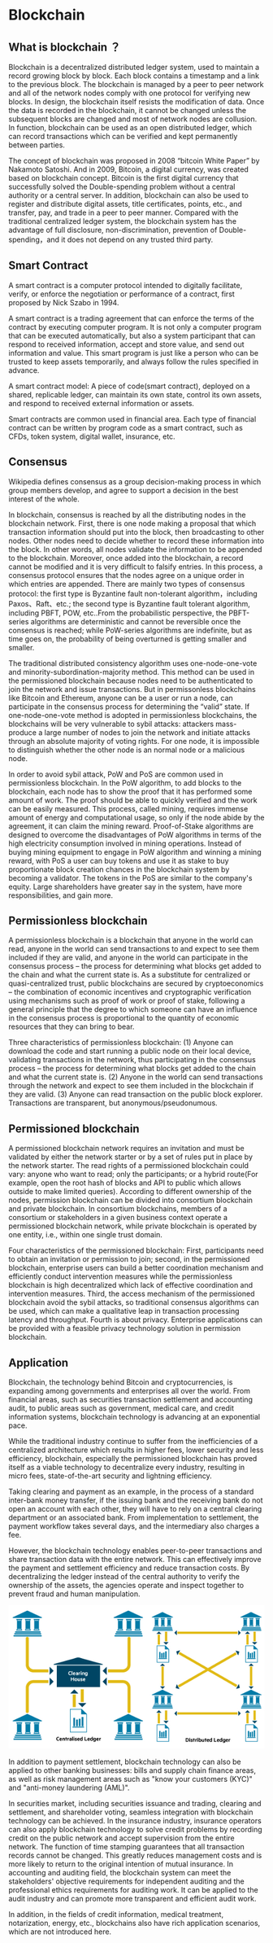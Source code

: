 # Blockchain

## What is blockchain ？

Blockchain is a decentralized distributed ledger system, used to maintain a record growing block by block. Each block contains a timestamp and a link to the previous block. The blockchain is managed by a peer to peer network and all of the network nodes comply with one protocol for verifying new blocks. In design, the blockchain itself resists the modification of data. Once the data is recorded in the blockchain, it cannot be changed unless the subsequent blocks are changed and most of network nodes are collusion. In function, blockchain can be used as an open distributed ledger, which can record transactions which can be verified and kept permanently between parties.

The concept of blockchain was proposed in 2008 “bitcoin White Paper” by Nakamoto Satoshi. And in 2009, Bitcoin, a digital currency, was created based on blockchain concept. Bitcoin is the first digital currency that successfully solved the Double-spending problem without a central authority or a central server. In addition, blockchain can also be used to register and distribute digital assets, title certificates, points, etc., and transfer, pay, and trade in a peer to peer manner. Compared with the traditional centralized ledger system, the blockchain system has the advantage of full disclosure, non-discrimination, prevention of Double-spending，and it does not depend on any trusted third party.

## Smart Contract

A smart contract is a computer protocol intended to digitally facilitate, verify, or enforce the negotiation or performance of a contract, first proposed by Nick Szabo in 1994.

A smart contract is a trading agreement that can enforce the terms of the contract by executing computer program. It is not only a computer program that can be executed automatically, but also a system participant that can respond to received information, accept and store value, and send out information and value. This smart program is just like a person who can be trusted to keep assets temporarily, and always follow the rules specified in advance.

A smart contract model: A piece of code(smart contract), deployed on a shared, replicable ledger, can maintain its own state, control its own assets, and respond to received external information or assets.

Smart contracts are common used in financial area. Each type of financial contract can be written by program code as a smart contract, such as CFDs, token system, digital wallet, insurance, etc.

## Consensus

Wikipedia defines consensus as a group decision-making process in which group members develop, and agree to support a decision in the best interest of the whole.

In blockchain, consensus is reached by all the distributing nodes in the blockchain network. First, there is one node making a proposal that which transaction information should put into the block, then broadcasting to other nodes. Other nodes need to decide whether to record these information into the block. In other words, all nodes validate the information to be appended to the blockchain. Moreover, once added into the blockchain, a record cannot be modified and it is very difficult to falsify entries.
In this process, a consensus protocol ensures that the nodes agree on a unique order in which entries are appended. There are mainly two types of consensus protocol: the first type is Byzantine fault non-tolerant algorithm，including Paxos、Raft、etc.; the second type is Byzantine fault tolerant algorithm, including PBFT, POW, etc..From the probabilistic perspective, the PBFT-series algorithms are deterministic and cannot be reversible once the consensus is reached; while PoW-series algorithms are indefinite, but as time goes on, the probability of being overturned is getting smaller and smaller.

The traditional distributed consistency algorithm uses one-node-one-vote and minority-subordination-majority method. This method can be used in the permissioned blockchain because nodes need to be authenticated to join the network and issue transactions. But in permissonless blockchains like Bitcoin and Ethereum, anyone can be a user or run a node, can participate in the consensus process for determining the “valid” state. If one-node-one-vote method is adopted in permissionless blockchains, the blockchains will be very vulnerable to sybil attacks: attackers mass-produce a large number of nodes to join the network and initiate attacks through an absolute majority of voting rights. For one node, it is impossible to distinguish whether the other node is an normal node or a malicious node.

In order to avoid sybil attack, PoW and PoS are common used in permissionless blockchain. In the PoW algorithm, to add blocks to the blockchain, each node has to show the proof that it has performed some amount of work. The proof should be able to quickly verified and the work can be easily measured. This process, called mining, requires immense amount of energy and computational usage, so only if the node abide by the agreement, it can claim the mining reward. Proof-of-Stake algorithms are designed to overcome the disadvantages of PoW algorithms in terms of the high electricity consumption involved in mining operations. Instead of buying mining equipment to engage in PoW algorithm and winning a mining reward, with PoS a user can buy tokens and use it as stake to buy proportionate block creation chances in the blockchain system by becoming a validator. The tokens in the PoS are similar to the company's equity. Large shareholders have greater say in the system, have more responsibilities, and gain more.

## Permissionless blockchain

A permissionless blockchain is a blockchain that anyone in the world can read, anyone in the world can send transactions to and expect to see them included if they are valid, and anyone in the world can participate in the consensus process – the process for determining what blocks get added to the chain and what the current state is. As a substitute for centralized or quasi-centralized trust, public blockchains are secured by cryptoeconomics – the combination of economic incentives and cryptographic verification using mechanisms such as proof of work or proof of stake, following a general principle that the degree to which someone can have an influence in the consensus process is proportional to the quantity of economic resources that they can bring to bear.

Three characteristics of permissionless blockchain: 
 (1) Anyone can download the code and start running a public node on their local device, validating transactions in the network, thus participating in the consensus process – the process for determining what blocks get added to the chain and what the current state is. 
 (2) Anyone in the world can send transactions through the network and expect to see them included in the blockchain if they are valid. 
 (3) Anyone can read transaction on the public block explorer. Transactions are transparent, but anonymous/pseudonumous.

## Permissioned blockchain

A permissioned blockchain network requires an invitation and must be validated by either the network starter or by a set of rules put in place by the network starter. The read rights of a permissioned blockchain could vary: anyone who want to read; only the participants; or a hybrid route(For example, open the root hash of blocks and API to public which allows outside to make limited queries). 
According to different ownership of the nodes, permission blockchain can be divided into consortium blockchain and private blockchain. In consortium blockchains, members of a consortium or stakeholders in a given business context operate a permissioned blockchain network, while private blockchain is operated by one entity, i.e., within one single trust domain.

Four characteristics of the permissioned blockchain: First, participants need to obtain an invitation or permission to join; second, in the permissioned blockchain, enterprise users can build a better coordination mechanism and efficiently conduct intervention measures while the permissionless blockchain is high decentralized which lack of effective coordination and intervention measures. Third, the access mechanism of the permissioned blockchain avoid the sybil attacks, so traditional consensus algorithms can be used, which can make a qualitative leap in transaction processing latency and throughput. Fourth is about privacy. Enterprise applications can be provided with a feasible privacy technology solution in permission blockchain.

## Application

Blockchain, the technology behind Bitcoin and cryptocurrencies, is expanding among governments and enterprises all over the world. From financial areas, such as securities transaction settlement and accounting audit, to public areas such as government, medical care, and credit information systems, blockchain technology is advancing at an exponential pace. 

While the traditional industry continue to suffer from the inefficiencies of a centralized architecture which results in higher fees, lower security and less efficiency, blockchain, especially the permissioned blockchain has proved itself as a viable technology to decentralize every industry, resulting in micro fees, state-of-the-art security and lightning efficiency.

Taking clearing and payment as an example, in the process of a standard inter-bank money transfer, if the issuing bank and the receiving bank do not open an account with each other, they will have to rely on a central clearing department or an associated bank. From implementation to settlement, the payment workflow takes several days, and the intermediary also charges a fee.

However, the blockchain technology enables peer-to-peer transactions and share transaction data with the entire network. This can effectively improve the payment and settlement efficiency and reduce transaction costs. By decentralizing the ledger instead of the central authority to verify the ownership of the assets, the agencies operate and inspect together to prevent fraud and human manipulation.

![](../../../_image/4e1a2af8fb4b7db9098b371badf76fb8.jpg)

In addition to payment settlement, blockchain technology can also be applied to other banking businesses: bills and supply chain finance areas, as well as risk management areas such as "know your customers (KYC)" and "anti-money laundering (AML)".

In securities market, including securities issuance and trading, clearing and settlement, and shareholder voting, seamless integration with blockchain technology can be achieved. In the insurance industry, insurance operators can also apply blockchain technology to solve credit problems by recording credit on the public network and accept supervision from the entire network. The function of time stamping guarantees that all transaction records cannot be changed. This greatly reduces management costs and is more likely to return to the original intention of mutual insurance.
In accounting and auditing field, the blockchain system can meet the stakeholders' objective requirements for independent auditing and the professional ethics requirements for auditing work. It can be applied to the audit industry and can promote more transparent and efficient audit work.

In addition, in the fields of credit information, medical treatment, notarization, energy, etc., blockchains also have rich application scenarios, which are not introduced here.

